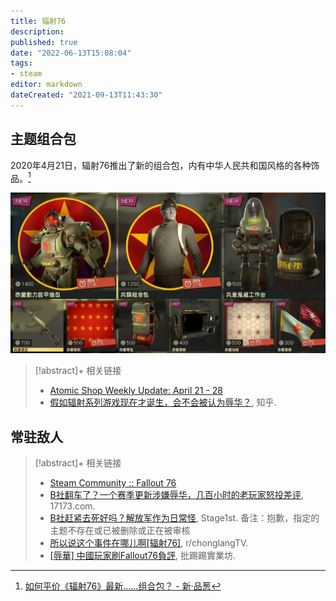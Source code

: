 ```yaml
---
title: 辐射76
description:
published: true
date: "2022-06-13T15:08:04"
tags:
- steam
editor: markdown
dateCreated: "2021-09-13T11:43:30"
---
```


## 主题组合包

2020年4月21日，辐射76推出了新的组合包，内有中华人民共和国风格的各种饰品。[^24071]

[^24071]: [如何平价《辐射76》最新......组合包？ - 新·品葱](https://web.archive.org/web/20210913033119/https://pincong.rocks/question/24071)

![辐射76中华人民共和国风格组合包](/src/game/fo76/fo76_ccpp.webp)

> [!abstract]+ 相关链接
>
> +   [Atomic Shop Weekly Update: April 21 - 28](https://web.archive.org/web/20210913034346/https://fallout.bethesda.net/en/article/5kH2D1oAgZKfMDrK4txboY/atomic-shop-weekly-update-april-21-28)
> +   [假如辐射系列游戏现在才诞生，会不会被认为辱华？](https://web.archive.org/web/20210913033129/https://www.zhihu.com/question/375846183), 知乎.

## 常驻敌人

> [!abstract]+ 相关链接
>
> +   [Steam Community :: Fallout 76](https://web.archive.org/web/20210913035856/https://steamcommunity.com/app/1151340/negativereviews/?browsefilter=mostrecent&snr=1_5_100010_&filterLanguage=schinese&p=1)
> +   [B社翻车了？一个赛季更新涉嫌辱华，几百小时的老玩家怒投差评](https://web.archive.org/web/20210913033129/http://news.17173.com/content/09122021/161341825.shtml), 17173.com.
> +   [B社赶紧去死好吗？解放军作为日常怪](https://web.archive.org/web/20210913034207/https://webcache.googleusercontent.com/search?q=cache:OVCjjrgq8P4J:https://bbs.saraba1st.com/2b/thread-2025732-1-1.html), Stage1st. 备注：抱歉，指定的主题不存在或已被删除或正在被审核
> +   [所以说这个事件在哪儿啊[辐射76]](https://old.reddit.com/r/chonglangTV/comments/plr17a/所以说这个事件在哪儿啊辐射76/), r/chonglangTV.
> +   [[辱華] 中國玩家刷Fallout76負評](https://web.archive.org/web/20210914153122/https://www.ptt.cc/bbs/C_Chat/M.1631329303.A.B27.html), 批踢踢實業坊.

